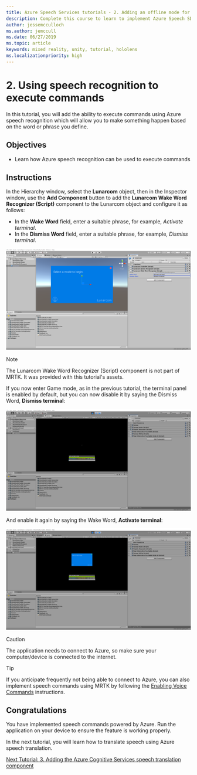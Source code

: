 ```yaml
---
title: Azure Speech Services tutorials - 2. Adding an offline mode for local speech-to-text translation
description: Complete this course to learn to implement Azure Speech SDK within a mixed reality application.
author: jessemcculloch
ms.author: jemccull
ms.date: 06/27/2019
ms.topic: article
keywords: mixed reality, unity, tutorial, hololens
ms.localizationpriority: high
---
```


# 2. Using speech recognition to execute commands

In this tutorial, you will add the ability to execute commands using Azure speech recognition which will allow you to make something happen based on the word or phrase you define.

## Objectives

* Learn how Azure speech recognition can be used to execute commands

## Instructions

In the Hierarchy window, select the **Lunarcom** object, then in the Inspector window, use the **Add Component** button to add the **Lunarcom Wake Word Recognizer (Script)** component to the Lunarcom object and configure it as follows:

* In the **Wake Word** field, enter a suitable phrase, for example, _Activate terminal_.
* In the **Dismiss Word** field, enter a suitable phrase, for example, _Dismiss terminal_.

![mrlearning-speech](images/mrlearning-speech/tutorial2-section1-step1-1.png)

> [!NOTE]
> The Lunarcom Wake Word Recognizer (Script) component is not part of MRTK. It was provided with this tutorial's assets.

If you now enter Game mode, as in the previous tutorial, the terminal panel is enabled by default, but you can now disable it by saying the Dismiss Word, **Dismiss terminal**:

![mrlearning-speech](images/mrlearning-speech/tutorial2-section1-step1-2.png)

And enable it again by saying the Wake Word, **Activate terminal**:

![mrlearning-speech](images/mrlearning-speech/tutorial2-section1-step1-3.png)

> [!CAUTION]
> The application needs to connect to Azure, so make sure your computer/device is connected to the internet.

> [!TIP]
> If you anticipate frequently not being able to connect to Azure, you can also implement speech commands using MRTK by following the [Enabling Voice Commands](mrlearning-base-ch5.md#enabling-voice-commands) instructions.

## Congratulations

You have implemented speech commands powered by Azure. Run the application on your device to ensure the feature is working properly.

In the next tutorial, you will learn how to translate speech using Azure speech translation.

[Next Tutorial: 3. Adding the Azure Cognitive Services speech translation component](mrlearning-speechSDK-ch3.md)

